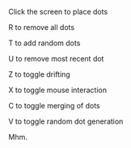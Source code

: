 Click the screen to place dots


R to remove all dots

T to add random dots

U to remove most recent dot


Z to toggle drifting

X to toggle mouse interaction

C to toggle merging of dots

V to toggle random dot generation

Mhm.
